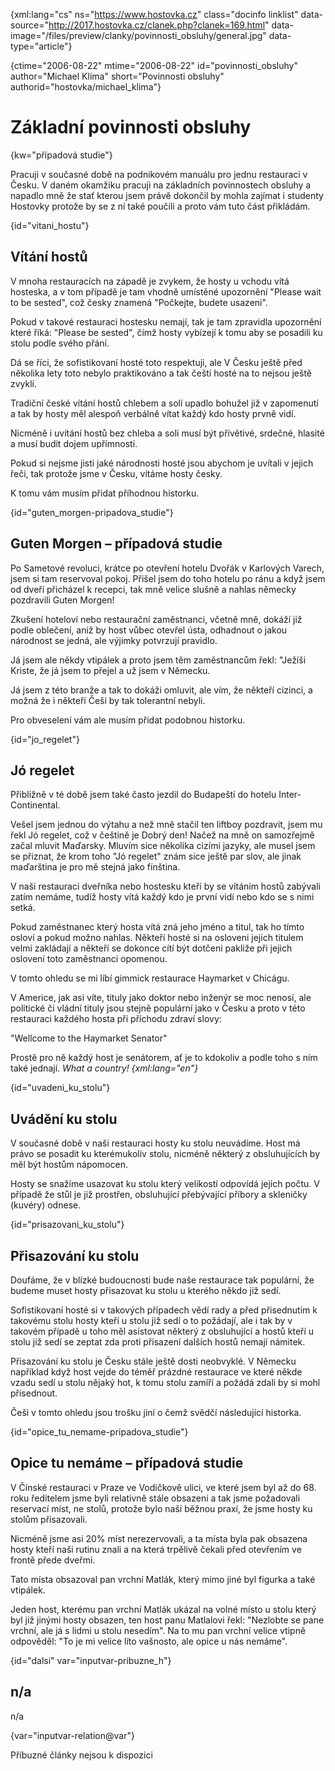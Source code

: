 
{xml:lang="cs" ns="https://www.hostovka.cz" class="docinfo linklist" data-source="http://2017.hostovka.cz/clanek.php?clanek=169.html" data-image="/files/preview/clanky/povinnosti_obsluhy/general.jpg" data-type="article"}

{ctime="2006-08-22" mtime="2006-08-22" id="povinnosti\_obsluhy" author="Michael Klíma" short="Povinnosti obsluhy" authorid="hostovka/michael\_klima"}

# Základní povinnosti obsluhy

<!-- generated attribute kw by user_udpatekw.sh on 2020-05-12, do not edit -->

{kw="případová studie"}

Pracuji v současné době na podnikovém manuálu pro jednu restauraci v Česku. V daném okamžiku pracuji na základních povinnostech obsluhy a napadlo mně že stať kterou jsem právě dokončil by mohla zajímat i studenty Hostovky protože by se z ní také poučili a proto vám tuto část přikládám.

{id="vitani_hostu"}

## Vítání hostů

V mnoha restauracích na západě je zvykem, že hosty u vchodu vítá hosteska, a v tom případě je tam vhodně umístěné upozornění "Please wait to be sested", což česky znamená "Počkejte, budete usazeni".

Pokud v takové restauraci hostesku nemají, tak je tam zpravidla upozornění které říká: "Please be sested", čímž hosty vybízejí k tomu aby se posadili ku stolu podle svého přání.

Dá se říci, že sofistikovaní hosté toto respektuji, ale V Česku ještě před několika lety toto nebylo praktikováno a tak čeští hosté na to nejsou ještě zvyklí.

Tradiční české vítání hostů chlebem a solí upadlo bohužel již v zapomenutí a tak by hosty měl alespoň verbálně vítat každý kdo hosty prvně vidí.

Nicméně i uvítání hostů bez chleba a soli musí být přívětivé, srdečné, hlasité a musí budit dojem upřímnosti.

Pokud si nejsme jisti jaké národnosti hosté jsou abychom je uvítali v jejich řeči, tak protože jsme v Česku, vítáme hosty česky.

K tomu vám musím přidat příhodnou historku.

{id="guten\_morgen-pripadova\_studie"}

## Guten Morgen – případová studie

Po Sametové revoluci, krátce po otevření hotelu Dvořák v Karlových Varech, jsem si tam reservoval pokoj. Přišel jsem do toho hotelu po ránu a když jsem od dveří přicházel k recepci, tak mně velice slušně a nahlas německy pozdravili Guten Morgen!

Zkušení hoteloví nebo restaurační zaměstnanci, včetně mně, dokáží již podle oblečení, aniž by host vůbec otevřel ústa, odhadnout o jakou národnost se jedná, ale výjimky potvrzují pravidlo.

Já jsem ale někdy vtipálek a proto jsem těm zaměstnancům řekl: "Ježíši Kriste, že já jsem to přejel a už jsem v Německu.

Já jsem z této branže a tak to dokáži omluvit, ale vím, že někteří cizinci, a možná že i někteří Češi by tak tolerantní nebyli.

Pro obveselení vám ale musím přidat podobnou historku.

{id="jo_regelet"}

## Jó regelet

Přibližně v té době jsem také často jezdil do Budapeští do hotelu Inter-Continental.

Vešel jsem jednou do výtahu a než mně stačil ten liftboy pozdravit, jsem mu řekl Jó regelet, což v češtině je Dobrý den! Načež na mně on samozřejmě začal mluvit Maďarsky. Mluvím sice několika cizími jazyky, ale musel jsem se přiznat, že krom toho "Jó regelet" znám sice ještě par slov, ale jinak maďarština je pro mě stejná jako fínština.

V naši restauraci dveřníka nebo hostesku kteří by se vítáním hostů zabývali zatím nemáme, tudíž hosty vítá každý kdo je první vidí nebo kdo se s nimi setká.

Pokud zaměstnanec který hosta vítá zná jeho jméno a titul, tak ho tímto osloví a pokud možno nahlas. Někteří hosté si na osloveni jejich titulem velmi zakládají a někteří se dokonce cítí být dotčeni pakliže při jejich oslovení toto zaměstnanci opomenou.

V tomto ohledu se mi líbí gimmick restaurace Haymarket v Chicágu.

V Americe, jak asi víte, tituly jako doktor nebo inženýr se moc nenosí, ale politické či vládní tituly jsou stejně populární jako v Česku a proto v této restauraci každého hosta při příchodu zdraví slovy:

"Wellcome to the Haymarket Senator"

Prostě pro ně každý host je senátorem, ať je to kdokoliv a podle toho s ním také jednají. _What a country! {xml:lang="en"}_

{id="uvadeni\_ku\_stolu"}

## Uvádění ku stolu

V současné době v naši restauraci hosty ku stolu neuvádíme. Host má právo se posadit ku kterémukoliv stolu, nicméně některý z obsluhujících by měl být hostům nápomocen.

Hosty se snažíme usazovat ku stolu který velikostí odpovídá jejich počtu. V případě že stůl je již prostřen, obsluhující přebývající příbory a skleničky (kuvéry) odnese.

{id="prisazovani\_ku\_stolu"}

## Přisazování ku stolu

Doufáme, že v blízké budoucnosti bude naše restaurace tak populární, že budeme muset hosty přisazovat ku stolu u kterého někdo již sedí.

Sofistikovaní hosté si v takových případech vědí rady a před přisednutím k takovému stolu hosty kteří u stolu již sedí o to požádají, ale i tak by v takovém případě u toho měl asistovat některý z obsluhující a hostů kteří u stolu již sedí se zeptat zda proti přisazení dalších hostů nemají námitek.

Přisazování ku stolu je Česku stále ještě dosti neobvyklé. V Německu například když host vejde do téměř prázdné restaurace ve které někde vzadu sedí u stolu nějaký hot, k tomu stolu zamíří a požádá zdali by si mohl přisednout.

Češi v tomto ohledu jsou trošku jiní o čemž svědčí následující historka.

{id="opice\_tu\_nemame-pripadova_studie"}

## Opice tu nemáme – případová studie

V Čínské restauraci v Praze ve Vodičkově ulici, ve které jsem byl až do 68. roku ředitelem jsme byli relativně stále obsazeni a tak jsme požadovali reservací míst, ne stolů, protože bylo naši běžnou praxí, že jsme hosty ku stolům přisazovali.

Nicméně jsme asi 20% míst nerezervovali, a ta místa byla pak obsazena hosty kteří naši rutinu znali a na která trpělivě čekali před otevřením ve frontě přede dveřmi.

Tato místa obsazoval pan vrchní Matlák, který mimo jiné byl figurka a také vtipálek.

Jeden host, kterému pan vrchní Matlák ukázal na volné místo u stolu který byl již jinými hosty obsazen, ten host panu Matlalovi řekl: "Nezlobte se pane vrchní, ale já s lidmi u stolu nesedím". Na to mu pan vrchní velice vtipně odpověděl: "To je mi velice líto vašnosto, ale opice u nás nemáme".

{id="dalsi" var="inputvar-pribuzne_h"}

## n/a

n/a

{var="inputvar-relation@var"}

Příbuzné články nejsou k dispozici

